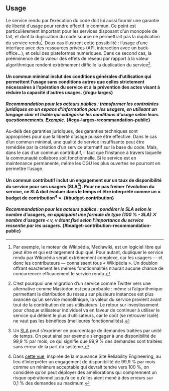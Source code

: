 ## Usage

Le service rendu par l’exécution du code doit lui aussi fournir une garantie de liberté d’usage pour rendre effectif le commun. Ce point est particulièrement important pour les services disposant d’un monopole de fait, et dont la duplication du code source ne permettrait pas la duplication du service rendu[^12]. Deux cas illustrent cette possibilité : l’usage d’une interface avec des ressources privées (API, interaction avec un back-office…), et celui des plateformes numériques. Dans ce second cas, la prééminence de la valeur des effets de réseau par rapport à la valeur algorithmique rendent extrêmement difficile la duplication du service[^13].

#### Un commun minimal inclut des conditions générales d’utilisation qui permettent l’usage sans conditions autres que celles strictement nécessaires à l’opération du service et à la prévention des actes visant à réduire la capacité d’autres usages. {#cgu-larges}

#### _Recommandation pour les acteurs publics : transformer les contraintes juridiques en un espace d’information pour les usagers, en utilisant un langage clair et lisible qui catégorise les conditions d’usage selon leurs questionnements. [Exemple](https://mes-aides.gouv.fr/cgu)._ {#cgu-larges-recommandation-public}

Au-delà des garanties juridiques, des garanties techniques sont appropriées pour que la liberté d’usage puisse être effective. Dans le cas d’un commun minimal, une qualité de service insuffisante peut être remédiée par la création d’un service alternatif sur la base du code. Mais, dans le cas d’un commun contributif, il faut que l’instance à travers laquelle la communauté collabore soit fonctionnelle. Si le service est en maintenance permanente, même les CGU les plus ouvertes ne pourront en permettre l’usage.

#### Un commun contributif inclut un engagement sur un taux de disponibilité du service pour ses usagers (SLA[^14]). Pour ne pas freiner l’évolution du service, ce SLA doit évoluer dans le temps et être interprété comme un « budget de contribution[^15] ». {#budget-contribution}

#### _Recommandation pour les acteurs publics : pondérer le SLA selon le nombre d’usagers, en appliquant une formule de type (100 % - SLA) ⨉ nombre d’usagers &lt; v, v étant fixé selon l’importance du service ressentie par les usagers._ {#budget-contribution-recommandation-public}

[^12]: Par exemple, le moteur de Wikipédia, Mediawiki, est un logiciel libre qui peut être et qui est largement dupliqué. Pour autant, dupliquer le service rendu par Wikipédia serait extrêmement complexe, car les usagers — et donc les contributeurs — connaissent tous « Wikipédia ». Un doublon offrant exactement les mêmes fonctionnalités n’aurait aucune chance de concurrencer efficacement le service rendu.

[^13]: C’est pourquoi une migration d’un service comme Twitter vers une alternative comme Mastodon est peu probable : même si l’algorithmique permettant la distribution du réseau sur plusieurs instances est plus avancée qu’un service monolithique, la valeur du service provient avant tout de la contribution de ses utilisateurs. Le retour sur investissement pour chaque utilisateur individuel va en faveur de continuer à utiliser le service qui détient le plus d’utilisateurs, car le coût (se retrouver isolé) ne vaut pas les bénéfices (meilleures fonctionnalités).

[^14]: Un [SLA](https://fr.wikipedia.org/wiki/Service-level_agreement) peut s’exprimer en pourcentage de demandes traitées par unité de temps. On peut ainsi par exemple s’engager à une disponibilité de 99,9 % par mois, ce qui signifie que 99,9 % des demandes sont traitées sans erreur de la part du système.

[^15]: Dans [cette vue](https://landing.google.com/sre/interview/ben-treynor.html), inspirée de la mouvance Site Reliability Engineering, au lieu d’interpréter un engagement de disponibilité de 99,9 % par mois comme un minimum acceptable qui devrait tendre vers 100 %, on considère qu’on peut déployer des améliorations qui comprennent un risque opérationnel jusqu’à ce qu’elles aient mené à des erreurs sur 0,1 % des demandes au maximum.
